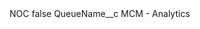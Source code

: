 <?xml version="1.0" encoding="UTF-8"?>
<CustomMetadata xmlns="http://soap.sforce.com/2006/04/metadata" xmlns:xsi="http://www.w3.org/2001/XMLSchema-instance" xmlns:xsd="http://www.w3.org/2001/XMLSchema">
    <label>NOC</label>
    <protected>false</protected>
    <values>
        <field>QueueName__c</field>
        <value xsi:type="xsd:string">MCM - Analytics</value>
    </values>
</CustomMetadata>
